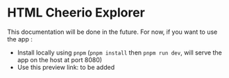 # HTML Cheerio Explorer

This documentation will be done in the future. For now, if you want to use the app :

- Install locally using `pnpm` (`pnpm install` then `pnpm run dev`, will serve the app on the host at port 8080)
- Use this preview link: to be added
